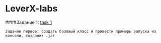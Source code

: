 # LeverX-labs
####Задание 1:
    [task 1](/task1)
    
    Задание первое: создать базовый класс и привести примеры запуска из консоли, создания .jar
    
    
